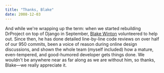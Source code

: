 ```yaml
---
title: "Thanks, Blake"
date: 2008-12-03
---
```

And while we're wrapping up the term: when we started rebuilding DrProject on top of Django in September, <a href="http://bwinton.latte.ca/resume.html">Blake Winton</a> volunteered to help out.  Since then, he has done detailed line-by-line code reviews on over half of our 950 commits, been a voice of reason during online design discussions, and shown the whole team (myself included) how a mature, even-tempered, and good-humored developer gets things done.  We wouldn't be anywhere near as far along as we are without him, so thanks, Blake—we really appreciate it.
